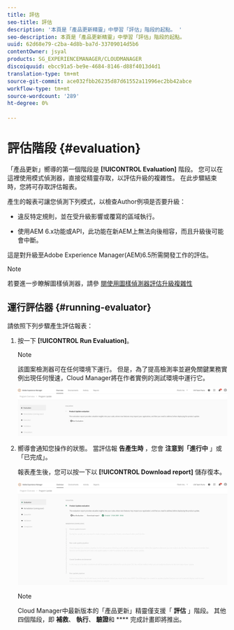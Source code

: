 ```yaml
---
title: 評估
seo-title: 評估
description: '本頁是「產品更新精靈」中學習「評估」階段的起點。 '
seo-description: 本頁是「產品更新精靈」中學習「評估」階段的起點。
uuid: 62d68e79-c2ba-4d8b-ba7d-33709014d5b6
contentOwner: jsyal
products: SG_EXPERIENCEMANAGER/CLOUDMANAGER
discoiquuid: ebcc91a5-be9e-4684-8146-d88f4013d4d1
translation-type: tm+mt
source-git-commit: ace032fbb26235d87d61552a11996ec2bb42abce
workflow-type: tm+mt
source-wordcount: '289'
ht-degree: 0%

---
```



# 評估階段 {#evaluation}

「產品更新」嚮導的第一個階段是 **[!UICONTROL Evaluation]** 階段。
您可以在這裡使用模式偵測器，直接從精靈存取，以評估升級的複雜性。 在此步驟結束時，您將可存取評估報表。

產生的報表可讓您偵測下列模式，以檢查Author例項是否要升級：

* 違反特定規則，並在受升級影響或覆寫的區域執行。

* 使用AEM 6.x功能或API，此功能在新AEM上無法向後相容，而且升級後可能會中斷。

這是對升級至Adobe Experience Manager(AEM)6.5所需開發工作的評估。

>[!NOTE]
>
>若要進一步瞭解圖樣偵測器，請參 [閱使用圖樣偵測器評估升級複雜性](https://helpx.adobe.com/experience-manager/6-4/sites/deploying/using/pattern-detector.html)

## 運行評估器 {#running-evaluator}

請依照下列步驟產生評估報表：

1. 按一下 **[!UICONTROL Run Evaluation]**。

   >[!NOTE]
   >該圖案檢測器可在任何環境下運行。 但是，為了提高檢測率並避免關鍵業務實例出現任何慢速，Cloud Manager將在作者實例的測試環境中運行它。

   ![](assets/Run-Evaluation.png)

1. 嚮導會通知您操作的狀態。 當評估報 **告產生時** ，您會 **注意到「進行中** 」或「已完成」。

   報表產生後，您可以按一下以 **[!UICONTROL Download report]** 儲存復本。

   ![](assets/Evaluation-1.png)


   >[!NOTE]
   >
   >Cloud Manager中最新版本的「產品更新」精靈僅支援「 **評估** 」階段。 其他四個階段，即 **補救**、 **執行**、 **驗證**&#x200B;和 **** 完成計畫即將推出。
